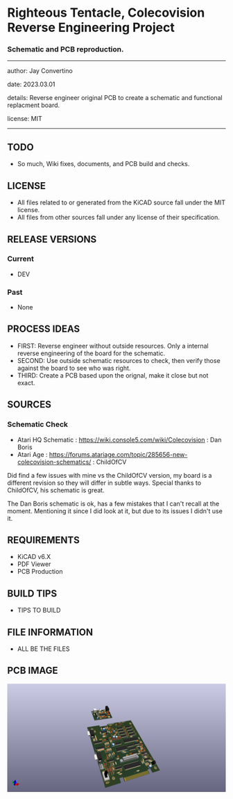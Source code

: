 # Righteous Tentacle, Colecovision Reverse Engineering Project
### Schematic and PCB reproduction.

---

  author: Jay Convertino

  date: 2023.03.01

  details: Reverse engineer original PCB to create a schematic and functional replacment board.

  license: MIT

---

## TODO
  - So much, Wiki fixes, documents, and PCB build and checks.

## LICENSE
  - All files related to or generated from the KiCAD source fall under the MIT license.
  - All files from other sources fall under any license of their specification.

## RELEASE VERSIONS
### Current
  - DEV

### Past
  - None

## PROCESS IDEAS
  - FIRST: Reverse engineer without outside resources. Only a internal reverse engineering of the board for the schematic.
  - SECOND: Use outside schematic resources to check, then verify those against the board to see who was right.
  - THIRD: Create a PCB based upon the orignal, make it close but not exact.

## SOURCES
### Schematic Check
  - Atari HQ Schematic : https://wiki.console5.com/wiki/Colecovision : Dan Boris
  - Atari Age : https://forums.atariage.com/topic/285656-new-colecovision-schematics/ : ChildOfCV

  Did find a few issues with mine vs the ChildOfCV version, my board is a different revision so they will differ in subtle ways.
  Special thanks to ChildOfCV, his schematic is great.

  The Dan Boris schematic is ok, has a few mistakes that I can't recall at the moment. Mentioning it since I did look at it, but
  due to its issues I didn't use it.

## REQUIREMENTS
  - KiCAD v6.X
  - PDF Viewer
  - PCB Production

## BUILD TIPS
  - TIPS TO BUILD

## FILE INFORMATION
  - ALL BE THE FILES

## PCB IMAGE

![pcb_3D_img](pics/3D/coleco_original_both.png)
